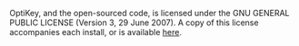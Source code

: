 OptiKey, and the open-sourced code, is licensed under the  GNU GENERAL PUBLIC LICENSE (Version 3, 29 June 2007). A copy of this license accompanies each install, or is available [here](http://www.gnu.org/copyleft/gpl.html).